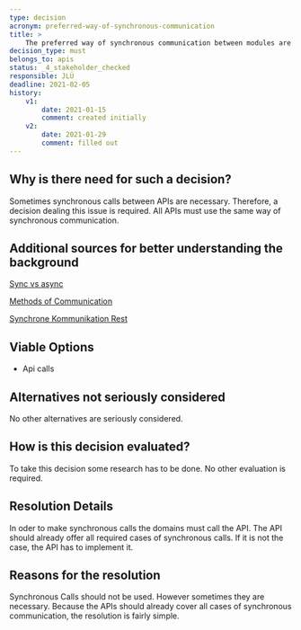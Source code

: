 ```yaml
---
type: decision
acronym: preferred-way-of-synchronous-communication
title: >
    The preferred way of synchronous communication between modules are api calls
decision_type: must
belongs_to: apis
status: _4_stakeholder_checked
responsible: JLÜ
deadline: 2021-02-05
history:
    v1:
        date: 2021-01-15
        comment: created initially
    v2:
        date: 2021-01-29
        comment: filled out
---
```


## Why is there need for such a decision?

Sometimes synchronous calls between APIs are necessary. Therefore, a decision dealing this issue is required. All APIs 
must use the same way of synchronous communication.

## Additional sources for better understanding the background

[Sync vs async](https://dzone.com/articles/patterns-for-microservices-sync-vs-async)

[Methods of Communication](https://blog.logrocket.com/methods-for-microservice-communication/)

[Synchrone Kommunikation Rest](https://entwickler.de/leseproben/rest-synchron-579868798.html)

## Viable Options

* Api calls


## Alternatives not seriously considered

No other alternatives are seriously considered.


## How is this decision evaluated?

To take this decision some research has to be done. No other evaluation is required.

 
## Resolution Details

In oder to make synchronous calls the domains must call the API. The API should already offer all required cases of synchronous calls.
If it is not the case, the API has to implement it.

## Reasons for the resolution

Synchronous Calls should not be used. However sometimes they are necessary. Because the APIs should already cover all cases 
of synchronous communication, the resolution is fairly simple.

